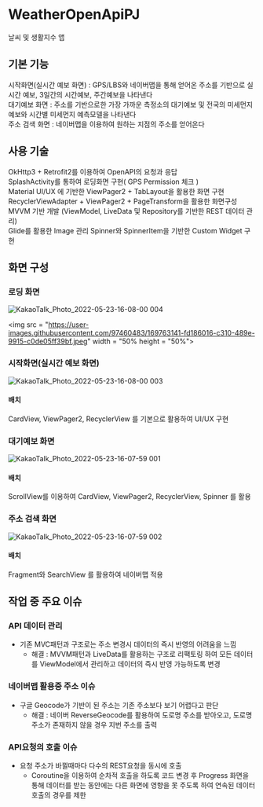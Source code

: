 # WeatherOpenApiPJ
날씨 및 생활지수 앱

## **기본 기능**
시작화면(실시간 예보 화면) : GPS/LBS와 네이버맵을 통해 얻어온 주소를 기반으로 실시간 예보, 3일간의 시간예보, 주간예보을 나타낸다   
대기예보 화면 : 주소를 기반으로한 가장 가까운 측정소의 대기예보 및 전국의 미세먼지 예보와 시간별 미세먼지 예측모델을 나타낸다   
주소 검색 화면 : 네이버맵을 이용하여 원하는 지점의 주소를 얻어온다   

## **사용 기술**
OkHttp3 + Retrofit2를 이용하여 OpenAPI의 요청과 응답   
SplashActivity를 통하여 로딩화면 구현( GPS Permission 체크 )   
Material UI/UX 에 기반한 ViewPager2 + TabLayout을 활용한 화면 구현   
RecyclerViewAdapter + ViewPager2 + PageTransform을 활용한 화면구성   
MVVM 기반 개발 (ViewModel, LiveData 및 Repository를 기반한 REST 데이터 관리)   
Glide를 활용한 Image 관리
Spinner와 SpinnerItem을 기반한 Custom Widget 구현

## **화면 구성**
### **로딩 화면**

![KakaoTalk_Photo_2022-05-23-16-08-00 004](https://user-images.githubusercontent.com/97460483/169763141-fd186016-c310-489e-9915-c0de05ff39bf.jpeg)

<img src = "https://user-images.githubusercontent.com/97460483/169763141-fd186016-c310-489e-9915-c0de05ff39bf.jpeg" width = "50% height = "50%">

### **시작화면**(실시간 예보 화면)

![KakaoTalk_Photo_2022-05-23-16-08-00 003](https://user-images.githubusercontent.com/97460483/169763134-07f5e69c-ccf5-4657-a4e0-5dc708453fb9.jpeg)
                                                                                                                                               
#### 배치
CardView, ViewPager2, RecyclerView 를 기본으로 활용하여 UI/UX 구현

### **대기예보 화면**

![KakaoTalk_Photo_2022-05-23-16-07-59 001](https://user-images.githubusercontent.com/97460483/169763095-4fe9f79b-d802-4a4c-b28b-4f1309d525fc.jpeg)

#### 배치
ScrollView를 이용하여 CardView, ViewPager2, RecyclerView, Spinner 를 활용

### **주소 검색 화면**

![KakaoTalk_Photo_2022-05-23-16-07-59 002](https://user-images.githubusercontent.com/97460483/169763121-12bc8eec-bb82-4b78-acc9-348e5cf1a183.jpeg)

#### 배치
Fragment와 SearchView 를 활용하여 네이버맵 적용

## **작업 중 주요 이슈**

### API 데이터 관리
+ 기존 MVC패턴과 구조로는 주소 변경시 데이터의 즉시 반영의 어려움을 느낌
    + 해결 : MVVM패턴과 LiveData를 활용하는 구조로 리팩토링 하여 모든 데이터를 ViewModel에서 관리하고 데이터의 즉시 반영 가능하도록 변경

### 네이버맵 활용중 주소 이슈
+ 구글 Geocode가 기반이 된 주소는 기존 주소보다 보기 어렵다고 판단
    + 해결 : 네이버 ReverseGeocode를 활용하여 도로명 주소를 받아오고, 도로명 주소가 존재하지 않을 경우 지번 주소를 출력
  
### API요청의 호출 이슈
+ 요청 주소가 바뀔때마다 다수의 REST요청을 동시에 호출
    + Coroutine을 이용하여 순차적 호출을 하도록 코드 변경 후 Progress 화면을 통해 데이터를 받는 동안에는 다른 화면에 영향을 못 주도록 하여 연속된 데이터 호출의 경우를 제한
